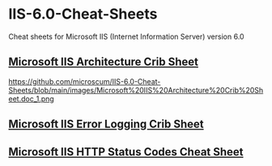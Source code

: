 # IIS-6.0-Cheat-Sheets
Cheat sheets for Microsoft IIS (Internet Information Server) version 6.0

## [Microsoft IIS Architecture Crib Sheet](https://github.com/microscum/IIS-6.0-Cheat-Sheets/tree/main/files/Microsoft-IIS-6.0-Architecture-Crib-Sheet.pdf)
https://github.com/microscum/IIS-6.0-Cheat-Sheets/blob/main/images/Microsoft%20IIS%20Architecture%20Crib%20Sheet.doc_1.png
## [Microsoft IIS Error Logging Crib Sheet](https://github.com/microscum/IIS-6.0-Cheat-Sheets/tree/main/files/Microsoft-IIS-6.0-Error-Logging-Crib-Sheet.pdf)

## [Microsoft IIS HTTP Status Codes Cheat Sheet](https://github.com/microscum/IIS-6.0-Cheat-Sheets/tree/main/files/Microsoft-IIS-HTTP-Status-Codes-Cheat-Sheet.pdf)
